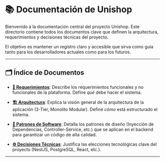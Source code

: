 # 📚 Documentación de Unishop

Bienvenido a la documentación central del proyecto Unishop. Este directorio contiene todos los documentos clave que definen la arquitectura, requerimientos y decisiones técnicas del proyecto.

El objetivo es mantener un registro claro y accesible que sirva como guía tanto para los desarrolladores actuales como para los futuros.

---

## 🗂️ Índice de Documentos

-   **[📄 Requerimientos](./requerimientos.md)**: Describe los requerimientos funcionales y no funcionales de la plataforma. Define *qué* debe hacer el sistema.

-   **[🏗️ Arquitectura](./arquitectura.md)**: Explica la visión general de la arquitectura de la aplicación (3-Tier, Monolito Modular). Define *cómo* está estructurado el sistema.

-   **[🎨 Patrones de Software](./patrones-de-software.md)**: Detalla los patrones de diseño (Inyección de Dependencias, Controller-Service, etc.) que se aplican en el backend para garantizar un código de alta calidad.

-   **[⚙️ Decisiones Técnicas](./decisiones-tecnicas.md)**: Justifica las elecciones tecnológicas clave del proyecto (NestJS, PostgreSQL, React, etc.).

---